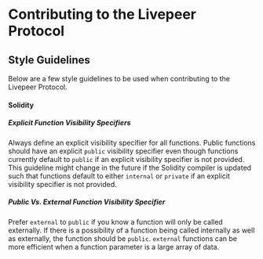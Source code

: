 # Contributing to the Livepeer Protocol

## Style Guidelines

Below are a few style guidelines to be used when contributing to the Livepeer Protocol.

#### Solidity

##### Explicit Function Visibility Specifiers

Always define an explicit visibility specifier for all functions. Public functions should have
an explicit `public` visibility specifier even though functions currently default to `public` if
an explicit visibility specifier is not provided. This guideline might change in the future if the
Solidity compiler is updated such that functions default to either `internal` or `private` if an explicit visibility
specifier is not provided.

##### Public Vs. External Function Visibility Specifier

Prefer `external` to `public` if you know a function will only be called externally. If there is a possibility
of a function being called internally as well as externally, the function should be `public`. `external` functions can be more
efficient when a function parameter is a large array of data.
